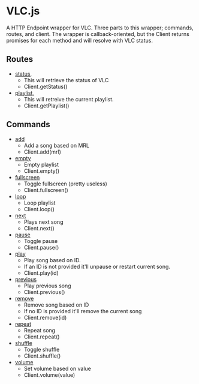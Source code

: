 # VLC.js
A HTTP Endpoint wrapper for VLC. Three parts to this wrapper; commands, routes, and client. The wrapper is callback-oriented, but the Client returns promises for each method and will resolve with VLC status.

## Routes
 - [status](./src/routes/status.js), 
   - This will retrieve the status of VLC
   - Client.getStatus()	
 - [playlist](./src/routes/playlist.js), 
   - This will retreive the current playlist.
   - Client.getPlaylist()

## Commands
 - [add](./src/commands/add.js)
   - Add a song based on MRL
   - Client.add(mrl)
 - [empty](./src/commands/empty.js)
   - Empty playlist
   - Client.empty()
 - [fullscreen](./src/commands/fullscreen.js)
   - Toggle fullscreen (pretty useless)
   - Client.fullscreen()
 - [loop](./src/commands/loop.js)
   - Loop playlist
   - Client.loop()
 - [next](./src/commands/next.js)
   - Plays next song
   - Client.next()
 - [pause](./src/commands/pause.js)
   - Toggle pause
   - Client.pause()
 - [play](./src/commands/play.js)
   - Play song based on ID. 
   - If an ID is not provided it'll unpause or restart current song.
   - Client.play(id)
 - [previous](./src/commands/previous.js)
   - Play previous song
   - Client.previous()
 - [remove](./src/commands/remove.js)
   - Remove song based on ID
   - If no ID is provided it'll remove the current song
   - Client.remove(id)
 - [repeat](./src/commands/repeat.js)
   - Repeat song
   - Client.repeat()
 - [shuffle](./src/commands/shuffle.js)
   - Toggle shuffle
   - Client.shuffle()
 - [volume](./src/commands/volume.js)
   - Set volume based on value
   - Client.volume(value)
